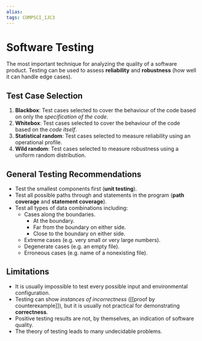 ```yaml
---
alias:
tags: COMPSCI_1JC3
---
```

# Software Testing
The most important technique for analyzing the quality of a software product. Testing can be used to assess **reliability** and **robustness** (how well it can handle edge cases). 
## Test Case Selection
1. **Blackbox**: Test cases selected to cover the behaviour of the code based on only the *specification of the code*.
2. **Whitebox**: Test cases selected to cover the behaviour of the code based on the *code itself*.
3. **Statistical random**: Test cases selected to measure reliability using an operational profile.
4. **Wild random**: Test cases selected to measure robustness using a uniform random distribution. 
## General Testing Recommendations
- Test the smallest components first (**unit testing**).
- Test all possible paths through and statements in the program (**path coverage** and **statement coverage**).
- Test all types of data combinations including:
	- Cases along the boundaries.
		- At the boundary.
		- Far from the boundary on either side.
		- Close to the boundary on either side.
	- Extreme cases (e.g. very small or very large numbers).
	- Degenerate cases (e.g. an empty file).
	- Erroneous cases (e.g. name of a nonexisting file).
## Limitations
- It is usually impossible to test every possible input and environmental configuration.
- Testing can show *instances of incorrectness* ([[proof by counterexample]]), but it is usually not practical for demonstrating **correctness**.
- Positive testing results are not, by themselves, an indication of software quality.
- The theory of testing leads to many undecidable problems.